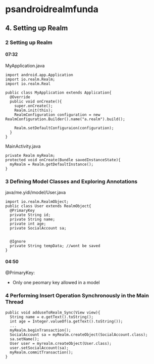 # psandroidrealmfunda
## 4. Setting up Realm
### 2 Setting up Realm
#### 07:32
MyApplication.java
```
import android.app.Application
import io.realm.Realm;
import io.realm.Real

public class MyApplication extends Application{
  @Override
  public void onCreate(){
    super.onCreate();
    Realm.init(this);
    RealmConfiguration configuration = new RealmConfiguration.Builder().name("a.realm").build();
    
    Realm.setDefaultConfiguraion(configuration);
  }
}
```
MainActivity.java
```
private Realm myRealm;
protected void onCreate(Bundle savedInstanceState){
  myRealm = Realm.getDefaultInstance();
}
```


### 3 Defining Model Classes and Exploring Annotations
java/me.yidi/model/User.java
```
import io.realm.RealmObject;
public class User extends RealmObject{
  @PrimaryKey
  private String id;
  private String name;
  private int age;
  private SocialAccount sa;
  
  
  @Ignore
  private String tempData; //wont be saved
}
```

#### 04:50
@PrimaryKey:
- Only one peomary key allowed in a model

### 4 Performing Insert Operation Synchronously in the Main Thread
```
public void adduseToRealm_Sync(View view){
  String name = e.getText().toString();
  int age = Integer.valueOf(a.getText().toString());
  ...
  myRealm.beginTransaction();
  SocialAccount sa = myRealm.createObject(SocialAccount.class);
  sa.setName();
  User user = myrealm.createObject(User.class);
  user.setSocialAccount(sa);
  myRealm.commitTransaction();
}
```
